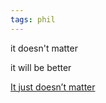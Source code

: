 ```yaml
---
tags: phil
---
```



it doesn't matter 

it will be better 

[It just doesn’t matter](https://signalvnoise.com/archives2/it_just_doesnt_matter.php)
